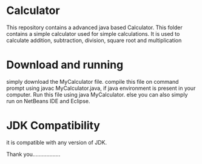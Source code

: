 # Calculator
This repository contains a advanced java based Calculator.
This folder contains a simple calculator used for simple calculations. It is used to calculate addition, subtraction, division, square root and multiplication 
# Download and running
simply download the MyCalculator file.
compile this file on command prompt using javac MyCalculator.java, if  java environment is present in your computer.
Run this file using java MyCalculator.
else you can also simply run on NetBeans IDE and Eclipse.
# JDK Compatibility
it is compatible with any version of JDK.


Thank you..................

